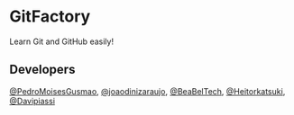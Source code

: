 # GitFactory
Learn Git and GitHub easily!

## Developers
[@PedroMoisesGusmao](https://github.com/PedroMoisesGusmao), [@joaodinizaraujo](https://github.com/joaodinizaraujo), [@BeaBelTech](https://github.com/BeaBelTech), [@Heitorkatsuki](https://github.com/Heitorkatsuki), [@Davipiassi](https://github.com/Davipiassi)
